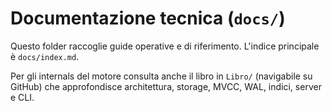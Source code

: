 Documentazione tecnica (`docs/`)
===============================

Questo folder raccoglie guide operative e di riferimento. L'indice principale è `docs/index.md`.

Per gli internals del motore consulta anche il libro in `Libro/` (navigabile su GitHub) che approfondisce architettura, storage, MVCC, WAL, indici, server e CLI.


